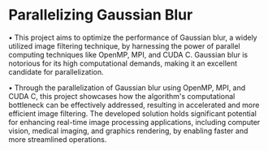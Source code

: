 # Parallelizing Gaussian Blur

•	This project aims to optimize the performance of Gaussian blur, a widely utilized image filtering technique, by harnessing the power of parallel computing techniques like OpenMP, MPI, and CUDA C. Gaussian blur is notorious for its high computational demands, making it an excellent candidate for parallelization.


•	Through the parallelization of Gaussian blur using OpenMP, MPI, and CUDA C, this project showcases how the algorithm's computational bottleneck can be effectively addressed, resulting in accelerated and more efficient image filtering. The developed solution holds significant potential for enhancing real-time image processing applications, including computer vision, medical imaging, and graphics rendering, by enabling faster and more streamlined operations.


